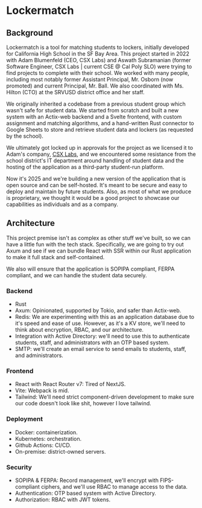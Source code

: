 # Lockermatch

## Background

Lockermatch is a tool for matching students to lockers, initially developed for California High School in the SF Bay Area. This project started in 2022 with Adam Blumenfeld (CEO, CSX Labs) and Aswath Subramanian (former Software Engineer, CSX Labs | current CSE @ Cal Poly SLO) were trying to find projects to complete with their school. We worked with many people, including most notably former Assistant Principal, Mr. Osborn (now promoted) and current Principal, Mr. Ball. We also coordinated with Ms. Hilton (CTO) at the SRVUSD district office and her staff.

We originally inherited a codebase from a previous student group which wasn't safe for student data. We started from scratch and built a new system with an Actix-web backend and a Svelte frontend, with custom assignment and matching algorithms, and a hand-written Rust connector to Google Sheets to store and retrieve student data and lockers (as requested by the school).

We ultimately got locked up in approvals for the project as we licensed it to Adam's company, [CSX Labs](https://csxlabs.org), and we encountered some resistance from the school district's IT department around handling of student data and the hosting of the application as a third-party student-run platform.

Now it's 2025 and we're building a new version of the application that is open source and can be self-hosted. It's meant to be secure and easy to deploy and maintain by future students. Also, as most of what we produce is proprietary, we thought it would be a good project to showcase our capabilities as individuals and as a company.

## Architecture

This project premise isn't as complex as other stuff we've built, so we can have a little fun with the tech stack. Specifically, we are going to try out Axum and see if we can bundle React with SSR within our Rust application to make it full stack and self-contained.

We also will ensure that the application is SOPIPA compliant, FERPA compliant, and we can handle the student data securely.

### Backend

- Rust
- Axum: Opinionated, supported by Tokio, and safer than Actix-web.
- Redis: We are experimenting with this as an application database due to it's speed and ease of use. However, as it's a KV store, we'll need to think about encryption, RBAC, and our architecture.
- Integration with Active Directory: we'll need to use this to authenticate students, staff, and administrators with an OTP based system.
- SMTP: we'll create an email service to send emails to students, staff, and administrators.

### Frontend

- React with React Router v7: Tired of NextJS.
- Vite: Webpack is mid.
- Tailwind: We'll need strict component-driven development to make sure our code doesn't look like shit, however I love tailwind.

### Deployment

- Docker: containerization.
- Kubernetes: orchestration.
- Github Actions: CI/CD.
- On-premise: district-owned servers.

### Security

- SOPIPA & FERPA: Record management, we'll encrypt with FIPS-compliant ciphers, and we'll use RBAC to manage access to the data.
- Authentication: OTP based system with Active Directory.
- Authorization: RBAC with JWT tokens.
